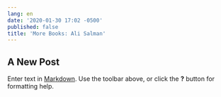 ```yaml
---
lang: en
date: '2020-01-30 17:02 -0500'
published: false
title: 'More Books: Ali Salman'
---
```

## A New Post

Enter text in [Markdown](http://daringfireball.net/projects/markdown/). Use the toolbar above, or click the **?** button for formatting help.
